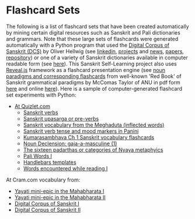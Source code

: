 # Flashcard Sets

The following is a list of flashcard sets that have been created automatically by 
mining certain digital resources such as Sanskrit and Pali dictionaries and grammars. Note that these large sets of flashcards were generated automatically with a Python program that used the [Digital Corpus of Sanskrit (DCS)](http://www.sanskrit-linguistics.org/dcs/) by Oliver Hellwig (see [linkedin](https://www.linkedin.com/in/oliver-hellwig-a1640322/?originalSubdomain=de), [projects](http://www.sanskritreader.de/) and [news](https://blogs.nvidia.com/blog/2019/07/02/gpus-ai-ancient-sanskrit/), [papers](https://uzh.academia.edu/OliverHellwig), [repository](https://github.com/OliverHellwig)) or  one of a variety of Sanskrit dictionaries available in computer readable form (see [here](https://github.com/indic-dict/stardict-sanskrit)). This Sanskrit Self-Learning project also uses [Reveal.js](https://revealjs.com/#/) framework as a flashcard presentation engine (see [noun paradigms and corresponding flashcards](https://jonfernq.github.io/reveal.js/noun_paradigms_reveal.html) from well-known 'Red Book' of Sanskrit grammatical paradigms by McComas Taylor of ANU in pdf form [here](https://www.sheshnaag.com/wp-content/uploads/2012/05/litte_red_book.pdf) and online [here](http://littleredbook.vedicsociety.org.in/)). Here is a sample of computer-generated flashcard set experiments with Python:

 - [At Quizlet.com](https://quizlet.com/jon_fernquest)
	 - [Sanskrit verbs](https://quizlet.com/540149937/sanskrit-verbs-flash-cards/)
	 - [Sanskrit upasarga or pre-verbs](https://quizlet.com/541364964/sanskrit-upasarga-or-pre-verbs-flash-cards/)
	 - [Sanskrit vocabulary from the Meghaduta (inflected words)](https://quizlet.com/546426793/sanskrit-vocabulary-from-the-meghaduta-inflected-words-flash-cards/)
	 - [Sanskrit verb tense and mood markers in Panini](https://quizlet.com/543714458/sanskrit-verb-tense-and-mood-markers-panini-flash-cards/)
	 - [Kumarasambhava Ch 1 Sanskrit vocabulary flashcards](https://quizlet.com/547475914/kumarasa%E1%B9%83bhava-ch1-sanskrit-vocabulary-flash-cards/)
	 - [Noun Declension: gaja-a-masculine (1)](https://quizlet.com/547950085/flash-cards/)
	 - [The sixteen padarthas or categories of Nyaya metaphyics](https://quizlet.com/547480775/the-sixteen-padarthas-or-categories-of-nyaya-metaphysics-flash-cards/)
	 - [Pali Words I](https://quizlet.com/541857938/pali-words-i-flash-cards/)
	 - [Handlebars templates](https://quizlet.com/552067766/macdonell-dictionary-random-selection-2-flash-cards/)
	 - [Words encountered while reading I](https://quizlet.com/549491583/words-encountered-while-reading-i-flash-cards/)
 
At Cram.com vocabulary from:

 - [Yayati mini-epic in the Mahabharata I](https://www.cram.com/flashcards/yayati-mini-epic-mbh-17133-40-11699846)
 - [Yayati mini-epic in the Mahabharata II](https://www.cram.com/flashcards/vocabulary-from-the-yayati-story-in-the-mahabharata-11670326)
 - [Digital Corpus of Sanskrit I](https://www.cram.com/flashcards/sanskrit-pronouns-mad-asmad-i-we-11672243)
 - [Digital Corpus of Sanskrit II](https://www.cram.com/flashcards/sanskrit-vocabulary-from-digital-corpus-of-sanskrit-test-11668813)
